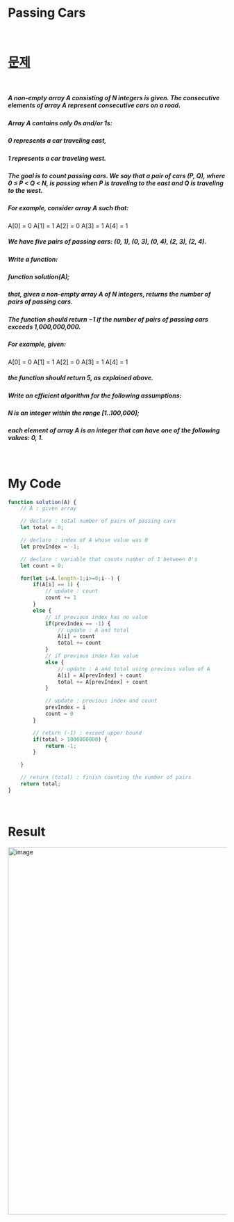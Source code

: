 # Passing Cars

<br>

# <a href="https://app.codility.com/programmers/lessons/5-prefix_sums/">문제</a>

<br>

##### A non-empty array A consisting of N integers is given. The consecutive elements of array A represent consecutive cars on a road.
##### Array A contains only 0s and/or 1s:
##### 0 represents a car traveling east,
##### 1 represents a car traveling west.
##### The goal is to count passing cars. We say that a pair of cars (P, Q), where 0 ≤ P < Q < N, is passing when P is traveling to the east and Q is traveling to the west.
##### For example, consider array A such that:
  A[0] = 0
  A[1] = 1
  A[2] = 0
  A[3] = 1
  A[4] = 1
##### We have five pairs of passing cars: (0, 1), (0, 3), (0, 4), (2, 3), (2, 4).
##### Write a function:
##### function solution(A);
##### that, given a non-empty array A of N integers, returns the number of pairs of passing cars.
##### The function should return −1 if the number of pairs of passing cars exceeds 1,000,000,000.
##### For example, given:
  A[0] = 0
  A[1] = 1
  A[2] = 0
  A[3] = 1
  A[4] = 1
##### the function should return 5, as explained above.
##### Write an efficient algorithm for the following assumptions:
##### N is an integer within the range [1..100,000];
##### each element of array A is an integer that can have one of the following values: 0, 1.

<br>

# My Code

```javascript
function solution(A) {
    // A : given array

    // declare : total number of pairs of passing cars
    let total = 0;

    // declare : index of A whose value was 0
    let prevIndex = -1;

    // declare : variable that counts number of 1 between 0's
    let count = 0;

    for(let i=A.length-1;i>=0;i--) {
        if(A[i] == 1) {
            // update : count
            count += 1
        }
        else {
            // if previous index has no value  
            if(prevIndex == -1) {
                // update : A and total
                A[i] = count
                total += count
            }
            // if previous index has value
            else {
                // update : A and total using previous value of A
                A[i] = A[prevIndex] + count
                total += A[prevIndex] + count
            }

            // update : previous index and count
            prevIndex = i
            count = 0
        }

        // return (-1) : exceed upper bound
        if(total > 1000000000) {
            return -1;
        }

    }

    // return (total) : finish counting the number of pairs
    return total;
}
```

<br>

# Result
<img width="844" alt="image" src="https://user-images.githubusercontent.com/74173976/208368897-852818eb-baee-48b0-a549-a90988bff157.png">
